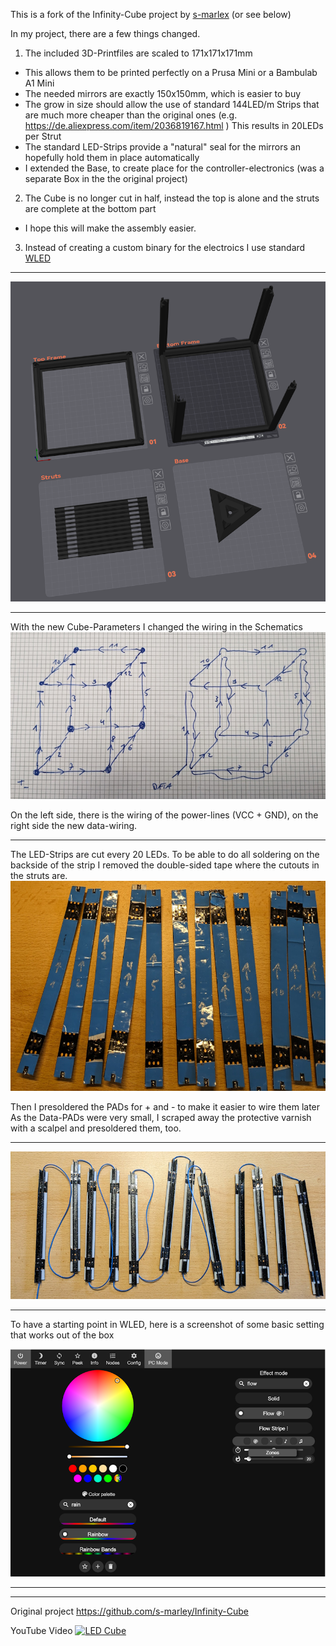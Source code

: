 This is a fork of the Infinity-Cube project by [s-marlex](https://github.com/s-marley/Infinity-Cube) (or see below)

In my project, there are a few things changed.

1. The included 3D-Printfiles are scaled to 171x171x171mm
 - This allows them to be printed perfectly on a Prusa Mini or a Bambulab A1 Mini
 - The needed mirrors are exactly 150x150mm, which is easier to buy
 - The grow in size should allow the use of standard 144LED/m Strips that are much more cheaper than the original ones
   (e.g. https://de.aliexpress.com/item/2036819167.html )
   This results in 20LEDs per Strut
 - The standard LED-Strips provide a "natural" seal for the mirrors an hopefully hold them in place automatically
 - I extended the Base, to create place for the controller-electronics (was a separate Box in the the original project)
2. The Cube is no longer cut in half, instead the top is alone and the struts are complete at the bottom part
 - I hope this will make the assembly easier.
3. Instead of creating a custom binary for the electroics I use standard [WLED](https://kno.wled.ge/)

---

![PrintPlate-View](./Images/3D-Preview.png)

---

With the new Cube-Parameters I changed the wiring in the Schematics
![Schematic](./Images/Cube-Schematics.jpg)

On the left side, there is the wiring of the power-lines (VCC + GND), on the right side the new data-wiring.

---

The LED-Strips are cut every 20 LEDs. To be able to do all soldering on the backside of the strip I removed the double-sided tape where the cutouts in the struts are.
![prepared LED-Strips](./Images/prepared_LED-Strips.jpg)

Then I presoldered the PADs for + and - to make it easier to wire them later
As the Data-PADs were very small, I scraped away the protective varnish with a scalpel and presoldered them, too.

---

![Data-Wiring](./Images/Data-Wiring.jpg)

---

To have a starting point in WLED, here is a screenshot of some basic setting that works out of the box

![WLED-Settings](./Images/WLED-Settings1.png)




---
---

Original project
https://github.com/s-marley/Infinity-Cube

YouTube Video
[![LED Cube](http://img.youtube.com/vi/gbqNV-nmTS4/0.jpg)](https://www.youtube.com/watch?v=gbqNV-nmTS4)

